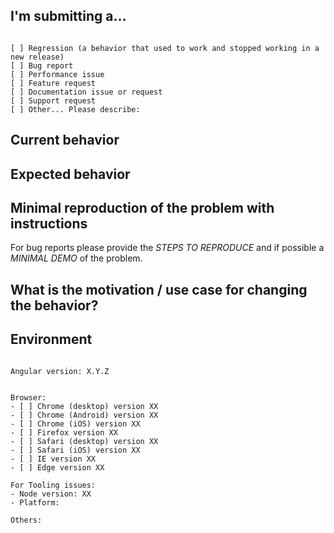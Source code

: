 <!--
PLEASE HELP US PROCESS GITHUB ISSUES FASTER BY PROVIDING THE FOLLOWING INFORMATION.

ISSUES MISSING IMPORTANT INFORMATION MAY BE CLOSED WITHOUT INVESTIGATION.
-->

## I'm submitting a...

<!-- Check one of the following options with "x" -->
<pre><code>
[ ] Regression (a behavior that used to work and stopped working in a new release)
[ ] Bug report  <!-- Please search GitHub for a similar issue or PR before submitting -->
[ ] Performance issue
[ ] Feature request
[ ] Documentation issue or request
[ ] Support request
[ ] Other... Please describe:
</code></pre>

## Current behavior

<!-- Describe how the issue manifests. -->

## Expected behavior

<!-- Describe what the desired behavior would be. -->

## Minimal reproduction of the problem with instructions

For bug reports please provide the _STEPS TO REPRODUCE_ and if possible a _MINIMAL DEMO_ of the problem.

## What is the motivation / use case for changing the behavior?

<!-- Describe the motivation or the concrete use case. -->

## Environment

<pre><code>
Angular version: X.Y.Z
<!-- Check whether this is still an issue in the most recent Angular version -->

Browser:
- [ ] Chrome (desktop) version XX
- [ ] Chrome (Android) version XX
- [ ] Chrome (iOS) version XX
- [ ] Firefox version XX
- [ ] Safari (desktop) version XX
- [ ] Safari (iOS) version XX
- [ ] IE version XX
- [ ] Edge version XX
 
For Tooling issues:
- Node version: XX  <!-- run `node --version` -->
- Platform:  <!-- Mac, Linux, Windows -->

Others:
<!-- Anything else relevant?  Operating system version, IDE, package manager, HTTP server, ... -->
</code></pre>